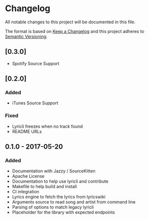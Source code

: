 # Changelog
All notable changes to this project will be documented in this file.

The format is based on [Keep a Changelog](http://keepachangelog.com/)
and this project adheres to [Semantic Versioning](http://semver.org/).

## [0.3.0]
- Spotify Source Support

## [0.2.0]
### Added
- iTunes Source Support

### Fixed
- Lyricli freezes when no track found
- README URLs

## 0.1.0 - 2017-05-20
### Added
- Documentation with Jazzy / SourceKitten
- Apache License
- Documentation to help use lyricli and contribute
- Makefile to help build and install
- CI integration
- Lyrics engine to fetch the lyrics from lyricswiki
- Arguments source to read song and artist from command line
- Parsing of options to match legacy lyricli
- Placeholder for the library with expected endpoints

[Unreleased]: https://github.com/lyricli-app/lyricli/compare/0.1.0...0.2.0
[Unreleased]: https://github.com/lyricli-app/lyricli/compare/master...develop
